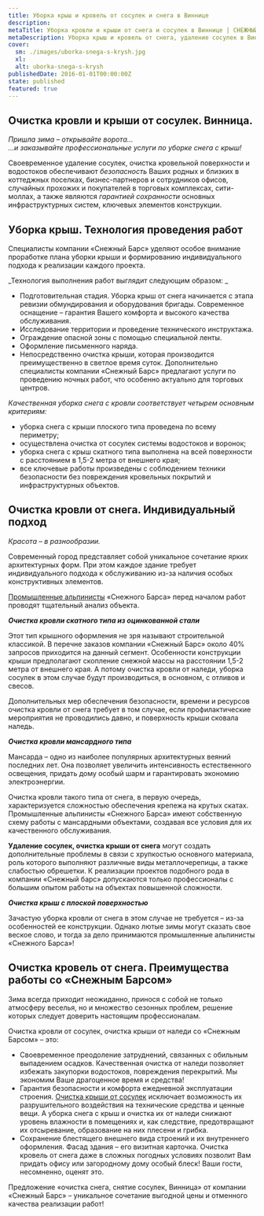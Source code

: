```yaml
---
title: Уборка крыш и кровель от сосулек и снега в Виннице
description: 
metaTitle: Уборка кровли и крыши от снега и сосулек в Виннице | СНЕЖНЫЙ БАРС
metaDescription: Уборка крыш и кровель от снега, удаление сосулек в Виннице промышленными альпинистами ☎ +38 (097) 970-53-76 от компании Снежный Барс
cover:
  sm: ./images/uborka-snega-s-krysh.jpg
  xl: 
  alt: uborka-snega-s-krysh
publishedDate: 2016-01-01T00:00:00Z
state: published    
featured: true
---
```

## Очистка кровли и крыши от сосулек. Винница.

_Пришла зима – открывайте ворота…_  
_…и заказывайте профессиональные услуги по уборке снега с крыш!_

Своевременное удаление сосулек, очистка кровельной поверхности и водостоков обеспечивают _безопасность_ Ваших родных и близких в коттеджных поселках, бизнес-партнеров и сотрудников офисов, случайных прохожих и покупателей в торговых комплексах, сити-моллах, а также являются _гарантией сохранности_ основных инфраструктурных систем, ключевых элементов конструкции.

## Уборка крыш. Технология проведения работ

Специалисты компании «Снежный Барс» уделяют особое внимание проработке плана уборки крыши и формированию индивидуального подхода к реализации каждого проекта.

_Технология выполнения работ выглядит следующим образом: _

- Подготовительная стадия. Уборка крыш от снега начинается с этапа ревизии обмундирования и оборудования бригады. Современное оснащение – гарантия Вашего комфорта и высокого качества обслуживания.
- Исследование территории и проведение технического инструктажа.
- Ограждение опасной зоны с помощью специальной ленты.
- Оформление письменного наряда.
- Непосредственно очистка крыши, которая производится преимущественно в светлое время суток. Дополнительно специалисты компании «Снежный Барс» предлагают услуги по проведению ночных работ, что особенно актуально для торговых центров.

_Качественная уборка снега с кровли соответствует четырем основным критериям:_

- уборка снега с крыши плоского типа проведена по всему периметру;
- осуществлена очистка от сосулек системы водостоков и воронок;
- уборка снега с крыш скатного типа выполнена на всей поверхности с расстоянием в 1,5-2 метра от внешнего края;
- все ключевые работы произведены с соблюдением техники безопасности без повреждения кровельных покрытий и инфраструктурных объектов.

## Очистка кровли от снега. Индивидуальный подход

_Красота – в разнообразии._

Современный город представляет собой уникальное сочетание ярких архитектурных форм. При этом каждое здание требует индивидуального подхода к обслуживанию из-за наличия особых конструктивных элементов.

[Промышленные альпинисты](/promyshlennyi-alpinizm/ru/ "Промышленный альпинизм, высотные работы и услуги альпинистов по доступным ценам") «Снежного Барса» перед началом работ проводят тщательный анализ объекта.

**_Очистка кровли скатного типа из оцинкованной стали_**

Этот тип крышного оформления не зря называют строительной классикой. В перечне заказов компании «Снежный Барс» около 40% запросов приходится на данный сегмент. Особенности конструкции крыши предполагают скопление снежной массы на расстоянии 1,5-2 метра от внешнего края. А потому очистка кровли от наледи, уборка сосулек в этом случае будут производиться, в основном, с отливов и свесов.

Дополнительных мер обеспечения безопасности, времени и ресурсов очистка кровли от снега требует в том случае, если профилактические мероприятия не проводились давно, и поверхность крыши сковала наледь.

**_Очистка кровли мансардного типа_**

Мансарда – одно из наиболее популярных архитектурных веяний последних лет. Она позволяет увеличить интенсивность естественного освещения, придать дому особый шарм и гарантировать экономию электроэнергии.

Очистка кровли такого типа от снега, в первую очередь, характеризуется сложностью обеспечения крепежа на крутых скатах. Промышленные альпинисты «Снежного Барса» имеют собственную схему работы с мансардными объектами, создавая все условия для их качественного обслуживания.

**Удаление сосулек, очистка крыши от снега** могут создать дополнительные проблемы в связи с хрупкостью основного материала, роль которого выполняют различные виды металлочерепицы, а также слабостью обрешетки. К реализации проектов подобного рода в компании «Снежный барс» допускаются только профессионалы с большим опытом работы на объектах повышенной сложности.

**_Очистка крыш с плоской поверхностью_**

Зачастую уборка кровли от снега в этом случае не требуется – из-за особенностей ее конструкции. Однако лютые зимы могут сказать свое веское слово, и тогда за дело принимаются промышленные альпинисты «Снежного Барса»!

## Очистка кровель от снега. Преимущества работы со «Снежным Барсом»

Зима всегда приходит неожиданно, принося с собой не только атмосферу веселья, но и множество сезонных проблем, решение которых следует доверить настоящим профессионалам.

Очистка кровли от сосулек, очистка крыши от наледи со «Снежным Барсом» – это:

- Своевременное преодоление затруднений, связанных с обильным выпадением осадков. Качественная очистка от наледи позволяет избежать закупорки водостоков, повреждения перекрытий. Мы экономим Ваше драгоценное время и средства!
- Гарантия безопасности и комфорта ежедневной эксплуатации строения. [Очистка крыши от сосулек](/uborka-snega-s-krysh2/ru/) исключает возможность их разрушительного воздействия на технические средства и ценные вещи. А уборка снега с крыш и очистка их от наледи снижают уровень влажности в помещениях и, как следствие, предотвращают их отсыревание, образование на них плесени и грибка.
- Сохранение блестящего внешнего вида строений и их внутреннего оформления. Фасад здания – его визитная карточка. Очистка кровель от снега даже в сложных погодных условиях позволит Вам придать офису или загородному дому особый блеск! Ваши гости, несомненно, оценят это.

Предложение «очистка снега, снятие сосулек, Винница» от компании «Снежный Барс» – уникальное сочетание выгодной цены и отменного качества реализации работ!
